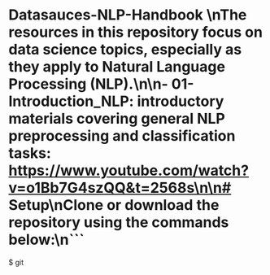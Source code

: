 # Datasauces-NLP-Handbook \nThe resources in this repository focus on data science topics, especially as they apply to Natural Language Processing (NLP).\n\n- **01-Introduction_NLP:** introductory materials covering general NLP preprocessing and classification tasks: https://www.youtube.com/watch?v=o1Bb7G4szQQ&t=2568s\n\n# Setup\n**Clone** or **download** the repository using the commands below:\n```
$ git 